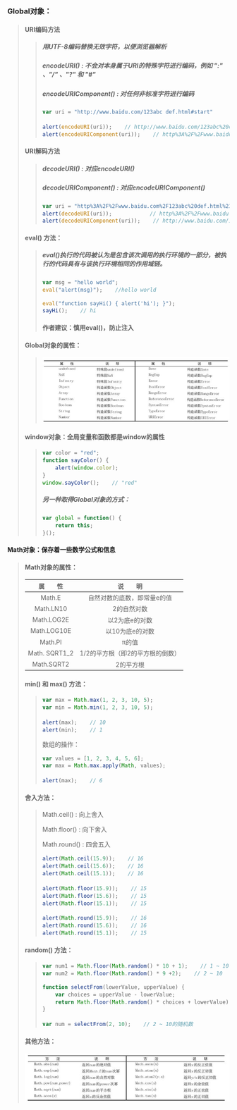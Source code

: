 ### Global对象：

> #### URI编码方法
>
> > ##### 用UTF-8编码替换无效字符，以便浏览器解析
> >
> > ##### encodeURI\(\) : 不会对本身属于URI的特殊字符进行编码，例如 ":" 、"/" 、"?"  和  "\#"
> >
> > ##### encodeURIComponent\(\) : 对任何非标准字符进行编码
> >
> > ```js
> > var uri = "http://www.baidu.com/123abc def.html#start"
> >
> > alert(encodeURI(uri));    // http://www.baidu.com/123abc%20def.html#start
> > alert(encodeURIComponent(uri));    // http%3A%2F%2Fwww.baidu.com%2F123abc%20def.html%23start
> > ```
>
> #### URI解码方法
>
> > ##### decodeURI\(\) : 对应encodeURI\(\)
> >
> > ##### decodeURIComponent\(\) : 对应encodeURIComponent\(\)
> >
> > ```js
> > var uri = "http%3A%2F%2Fwww.baidu.com%2F123abc%20def.html%23start";
> > alert(decodeURI(uri));            // http%3A%2F%2Fwww.baidu.com%2F123abc def.html%23start  只解出了空格
> > alert(decodeURIComponent(uri));    // http://www.baidu.com/123abc def.html#start
> > ```
>
> #### eval\(\) 方法：
>
> > ##### eval\(\)执行的代码被认为是包含该次调用的执行环境的一部分，被执行的代码具有与该执行环境相同的作用域链。
> >
> > ```js
> > var msg = "hello world";
> > eval("alert(msg)");    //hello world
> > ```
> >
> > ```js
> > eval("function sayHi() { alert('hi'); }");
> > sayHi();    // hi
> > ```
> >
> > #### 作者建议：慎用eval\(\)，防止注入
>
> #### Global对象的属性：
>
> > ![](/assets/00711.jpg)
>
> #### window对象：全局变量和函数都是window的属性
>
> > ```js
> > var color = "red";
> > function sayColor() {
> >     alert(window.color);
> > }
> > window.sayColor();    // "red"
> > ```
> >
> > ##### 另一种取得Global对象的方式：
> >
> > ```js
> > var global = function() {
> >     return this;
> > }();
> > ```

#### Math对象：保存着一些数学公式和信息

> #### Math对象的属性：
>
> | 属　　性 | 说　　明 |
> | :---: | :---: |
> | Math.E | 自然对数的底数，即常量e的值 |
> | Math.LN10 | 2的自然对数 |
> | Math.LOG2E | 以2为底e的对数 |
> | Math.LOG10E | 以10为底e的对数 |
> | Math.PI | π的值 |
> | Math. SQRT1\_2 | 1/2的平方根（即2的平方根的倒数） |
> | Math.SQRT2 | 2的平方根 |
>
> #### min\(\) 和 max\(\) 方法：
>
> > ```js
> > var max = Math.max(1, 2, 3, 10, 5);
> > var min = Math.min(1, 2, 3, 10, 5);
> >
> > alert(max);    // 10
> > alert(min);    // 1
> > ```
> >
> > 数组的操作：
> >
> > ```js
> > var values = [1, 2, 3, 4, 5, 6];
> > var max = Math.max.apply(Math, values);
> >
> > alert(max);    // 6
> > ```
>
> #### 舍入方法：
>
> > Math.ceil\(\) : 向上舍入
> >
> > Math.floor\(\) : 向下舍入
> >
> > Math.round\(\) : 四舍五入
> >
> > ```js
> > alert(Math.ceil(15.9));    // 16
> > alert(Math.ceil(15.6));    // 16
> > alert(Math.ceil(15.1));    // 16
> >
> > alert(Math.floor(15.9));    // 15
> > alert(Math.floor(15.6));    // 15
> > alert(Math.floor(15.1));    // 15
> >
> > alert(Math.round(15.9));    // 16
> > alert(Math.round(15.6));    // 16
> > alert(Math.round(15.1));    // 15
> > ```
>
> #### random\(\) 方法：
>
> > ```js
> > var num1 = Math.floor(Math.random() * 10 + 1);    // 1 ~ 10
> > var num2 = Math.floor(Math.random() * 9 +2);    // 2 ~ 10
> > ```
> >
> > ```js
> > function selectFrom(lowerValue, upperValue) {
> >     var choices = upperValue - lowerValue;
> >     return Math.floor(Math.random() * choices + lowerValue);
> > }
> >
> > var num = selectFrom(2, 10);    // 2 ~ 10的随机数
> > ```
>
> #### 其他方法：
>
> ![](/assets/00751.jpg)



